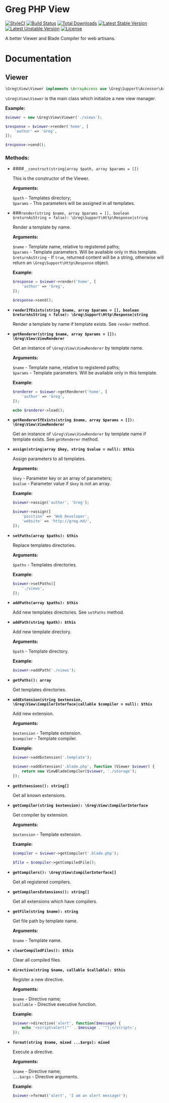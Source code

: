 # Greg PHP View

[![StyleCI](https://styleci.io/repos/71001054/shield?style=flat)](https://styleci.io/repos/71001054)
[![Build Status](https://travis-ci.org/greg-md/php-view.svg)](https://travis-ci.org/greg-md/php-view)
[![Total Downloads](https://poser.pugx.org/greg-md/php-view/d/total.svg)](https://packagist.org/packages/greg-md/php-view)
[![Latest Stable Version](https://poser.pugx.org/greg-md/php-view/v/stable.svg)](https://packagist.org/packages/greg-md/php-view)
[![Latest Unstable Version](https://poser.pugx.org/greg-md/php-view/v/unstable.svg)](https://packagist.org/packages/greg-md/php-view)
[![License](https://poser.pugx.org/greg-md/php-view/license.svg)](https://packagist.org/packages/greg-md/php-view)

A better Viewer and Blade Compiler for web artisans.

# Documentation

## Viewer

```php
\Greg\View\Viewer implements \ArrayAccess use \Greg\Support\Accessor\ArrayAccessTrait
```

`\Greg\View\Viewer` is the main class which initialize a new view manager.

**Example:**

```php
$viewer = new \Greg\View\Viewer('./views');

$response = $viewer->render('home', [
    'author' => 'Greg',
]);

$response->send();
```

### Methods:

- ####`__construct(string|array $path, array $params = [])` 
    
    This is the constructor of the Viewer.
    
    **Arguments:**
    
    `$path` - Templates directory;  
    `$params` - This parameters will be assigned in all templates.

- ###`render(string $name, array $params = [], boolean $returnAsString = false): \Greg\Support\Http\Response|string`
    
    Render a template by name.
    
    **Arguments:**
    
    `$name` - Template name, relative to registered paths;  
    `$params` - Template parameters. Will be available only in this template.  
    `$returnAsString` - If `true`, returned content will be a string, otherwise will return an `\Greg\Support\Http\Response` object.
    
    **Example:**
    
    ```php
    $response = $viewer->render('home', [
        'author' => 'Greg',
    ]);
    
    $response->send();
    ```

- **`renderIfExists(string $name, array $params = [], boolean $returnAsString = false): \Greg\Support\Http\Response|string`**
    
    Render a template by name if template exists. See `render` method.

- **`getRenderer(string $name, array $params = []): \Greg\View\ViewRenderer`**
    
    Get an instance of `\Greg\View\ViewRenderer` by template name.
    
    **Arguments:**
    
    `$name` - Template name, relative to registered paths;  
    `$params` - Template parameters. Will be available only in this template.  
    
    **Example:**
    
    ```php
    $renderer = $viewer->getRenderer('home', [
        'author' => 'Greg',
    ]);
    
    echo $renderer->load();
    ```

- **`getRendererIfExists(string $name, array $params = []): \Greg\View\ViewRenderer`**

    Get an instance of `\Greg\View\ViewRenderer` by template name if template exists. See `getRenderer` method.

- **`assign(string|array $key, string $value = null): $this`**
    
    Assign parameters to all templates.
    
    **Arguments:**
    
    `$key` - Parameter key or an array of parameters;  
    `$value` - Parameter value if `$key` is not an array.  
    
    **Example:**
    
    ```php
    $viewer->assign('author', 'Greg');
    
    $viewer->assign([
        'position' => 'Web Developer',
        'website' => 'http://greg.md/',
    ]);
    ```

- **`setPaths(array $paths): $this`**
    
    Replace templates directories.
    
    **Arguments:**
    
    `$paths` - Templates directories.  
    
    **Example:**
    
    ```php
    $viewer->setPaths([
        './views',
    ]);
    ```

- **`addPaths(array $paths): $this`**

    Add new templates directories. See `setPaths` method.

- **`addPath(string $path): $this`**
    
    Add new template directory.
    
    **Arguments:**
    
    `$path` - Template directory.  
    
    **Example:**
    
    ```php
    $viewer->addPath('./views');
    ```

- **`getPaths(): array`**

    Get templates directories.

- **`addExtension(string $extension, \Greg\View\CompilerInterface|callable $compiler = null): $this`**
    
    Add new extension.
    
    **Arguments:**
    
    `$extension` - Template extension.  
    `$compiler` - Template compiler.
    
    **Example:**
    
    ```php
    $viewer->addExtension('.template');
    
    $viewer->addExtension('.blade.php', function (Viewer $viewer) {
        return new ViewBladeCompiler($viewer, './storage');
    });
    ```

- **`getExtensions(): string[]`**

    Get all known extensions.

- **`getCompiler(string $extension): \Greg\View\CompilerInterface`**
    
    Get compiler by extension.
    
    **Arguments:**
    
    `$extension` - Template extension.

    **Example:**
    
    ```php
    $compiler = $viewer->getCompiler('.blade.php');
    
    $file = $compiler->getCompiledFile();
    ```

- **`getCompilers(): \Greg\View\CompilerInterface[]`**

    Get all registered compilers.

- **`getCompilersExtensions(): string[]`**

    Get all extensions which have compilers.

- **`getFile(string $name): string`**
    
    Get file path by template name.
    
    **Arguments:**
    
    `$name` - Template name.

- **`clearCompiledFiles(): $this`**

    Clear all compiled files.

- **`directive(string $name, callable $callable): $this`**
    
    Register a new directive.
    
    **Arguments:**
    
    `$name` - Directive name;  
    `$callable` - Directive executive function.
    
    **Example:**
    
    ```php
    $viewer->directive('alert', function($message) {
        echo '<script>alert("' . $message . '");</script>';
    });
    ```

- **`format(string $name, mixed ...$args): mixed`**
    
    Execute a directive.
    
    **Arguments:**
    
    `$name` - Directive name;  
    `...$args` - Directive arguments.
    
    **Example:**
    
    ```php
    $viewer->format('alert', 'I am an alert message!');
    ```
